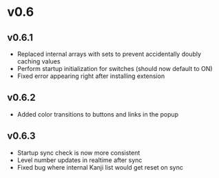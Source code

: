 # v0.6
## v0.6.1
 * Replaced internal arrays with sets to prevent accidentally doubly caching values
 * Perform startup initialization for switches (should now default to ON)
 * Fixed error appearing right after installing extension

## v0.6.2
 * Added color transitions to buttons and links in the popup

## v0.6.3
 * Startup sync check is now more consistent
 * Level number updates in realtime after sync
 * Fixed bug where internal Kanji list would get reset on sync